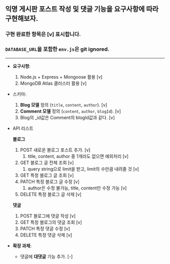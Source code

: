 ## 익명 게시판 포스트 작성 및 댓글 기능을 요구사항에 따라 구현해보자.

### 구현 완료한 항목은 [v] 표시합니다.
### `DATABASE_URL`을 포함한 `env.js`은 git ignored.

---

- **요구사항**:

  1. Node.js + Express + Mongoose 활용 [v]
  2. MongoDB Atlas 클러스터 활용 [v]

- 스키마:

  1. **Blog 모델** 정의 (`title`, `content`, `author`). [v]
  2. **Comment 모델** 정의 (`content`, `author`, `blogId`). [v]
  3. Blog의 \_id값은 Comment의 blogId값과 같다. [v]

- API 리스트

  **블로그**

  1. POST 새로운 블로그 포스트 추가. [v]
     1. title, content, author 중 1개라도 없으면 예외처리 [v]
  2. GET 블로그 글 전체 조회 [v]
     1. query string으로 limit을 받고, limit의 수만큼 내려줄 것 [v]
  3. GET 특정 블로그 글 조회 [v]
  4. PATCH 특정 블로그 글 수정 [v]
     1. author은 수정 불가능, title, content만 수정 가능 [v]
  5. DELETE 특정 블로그 글 삭제 [v]

  **댓글**

  1. POST 블로그에 댓글 작성 [v]
  2. GET 특정 블로그의 댓글 조회 [v]
  3. PATCH 특정 댓글 수정 [v]
  4. DELETE 특정 댓글 삭제 [v]

- **확장 과제**:
  - 댓글에 **대댓글** 기능 추가. [-]
